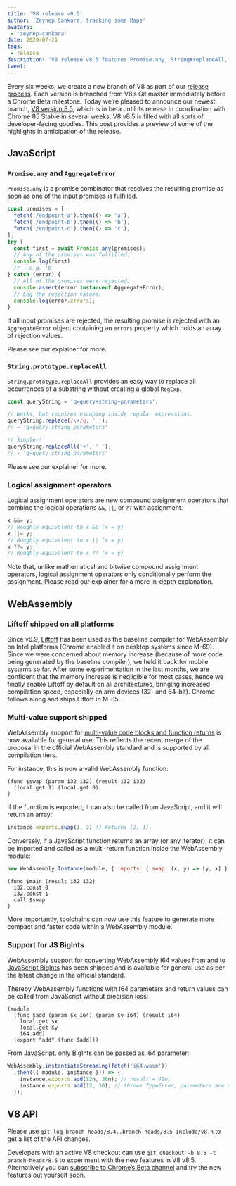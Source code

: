 ```yaml
---
title: 'V8 release v8.5'
author: 'Zeynep Cankara, tracking some Maps'
avatars:
 - 'zeynep-cankara'
date: 2020-07-21
tags:
 - release
description: 'V8 release v8.5 features Promise.any, String#replaceAll, logical assignment operators, WebAssembly multi-value and BigInt support, and performance improvements'
tweet:
---
```

Every six weeks, we create a new branch of V8 as part of our [release process](https://v8.dev/docs/release-process). Each version is branched from V8’s Git master immediately before a Chrome Beta milestone. Today we’re pleased to announce our newest branch, [V8 version 8.5](https://chromium.googlesource.com/v8/v8.git/+log/branch-heads/8.5), which is in beta until its release in coordination with Chrome 85 Stable in several weeks. V8 v8.5 is filled with all sorts of developer-facing goodies. This post provides a preview of some of the highlights in anticipation of the release.

## JavaScript

### `Promise.any` and `AggregateError`

`Promise.any` is a promise combinator that resolves the resulting promise as soon as one of the input promises is fulfilled.

```js
const promises = [
  fetch('/endpoint-a').then(() => 'a'),
  fetch('/endpoint-b').then(() => 'b'),
  fetch('/endpoint-c').then(() => 'c'),
];
try {
  const first = await Promise.any(promises);
  // Any of the promises was fulfilled.
  console.log(first);
  // → e.g. 'b'
} catch (error) {
  // All of the promises were rejected.
  console.assert(error instanceof AggregateError);
  // Log the rejection values:
  console.log(error.errors);
}
```

If all input promises are rejected, the resulting promise is rejected with an `AggregateError` object containing an `errors` property which holds an array of rejection values.

Please see our explainer for more.

### `String.prototype.replaceAll`

`String.prototype.replaceAll` provides an easy way to replace all occurrences of a substring without creating a global `RegExp`.

```js
const queryString = 'q=query+string+parameters';

// Works, but requires escaping inside regular expressions.
queryString.replace(/\+/g, ' ');
// → 'q=query string parameters'

// Simpler!
queryString.replaceAll('+', ' ');
// → 'q=query string parameters'
```

Please see our explainer for more.

### Logical assignment operators

Logical assignment operators are new compound assignment operators that combine the logical operations `&&`, `||`, or `??` with assignment.

```javascript
x &&= y;
// Roughly equivalent to x && (x = y)
x ||= y;
// Roughly equivalent to x || (x = y)
x ??= y;
// Roughly equivalent to x ?? (x = y)
```

Note that, unlike mathematical and bitwise compound assignment operators, logical assignment operators only conditionally perform the assignment. Please read our explainer for a more in-depth explanation.

## WebAssembly

### Liftoff shipped on all platforms

Since v6.9, [Liftoff](https://v8.dev/blog/liftoff) has been used as the baseline compiler for WebAssembly on Intel platforms (Chrome enabled it on desktop systems since M-69). Since we were concerned about memory increase (because of more code being generated by the baseline compiler), we held it back for mobile systems so far. After some experimentation in the last months, we are confident that the memory increase is negligible for most cases, hence we finally enable Liftoff by default on all architectures, bringing increased compilation speed, especially on arm devices (32- and 64-bit). Chrome follows along and ships Liftoff in M-85.

### Multi-value support shipped

WebAssembly support for [multi-value code blocks and function returns](https://github.com/WebAssembly/multi-value) is now available for general use. This reflects the recent merge of the proposal in the official WebAssembly standard and is supported by all compilation tiers.

For instance, this is now a valid WebAssembly function:

```wasm
(func $swap (param i32 i32) (result i32 i32)
  (local.get 1) (local.get 0)
)
```

If the function is exported, it can also be called from JavaScript, and it will return an array:

```javascript
instance.exports.swap(1, 2) // Returns [2, 1].
```

Conversely, if a JavaScript function returns an array (or any iterator), it can be imported and called as a multi-return function inside the WebAssembly module:

```javascript
new WebAssembly.Instance(module, { imports: { swap: (x, y) => [y, x] } });
```

```wasm
(func $main (result i32 i32)
  i32.const 0
  i32.const 1
  call $swap
)
```

More importantly, toolchains can now use this feature to generate more compact and faster code within a WebAssembly module.

### Support for JS BigInts

WebAssembly support for [converting WebAssembly I64 values from and to JavaScript BigInts](https://github.com/WebAssembly/JS-BigInt-integration) has been shipped and is available for general use as per the latest change in the official standard.

Thereby WebAssembly functions with I64 parameters and return values can be called from JavaScript without precision loss:

```wasm
(module
  (func $add (param $x i64) (param $y i64) (result i64)
    local.get $x
    local.get $y
    i64.add)
  (export "add" (func $add)))
```

From JavaScript, only BigInts can be passed as I64 parameter:

```javascript
WebAssembly.instantiateStreaming(fetch('i64.wasm'))
  .then(({ module, instance })) => {
    instance.exports.add(12n, 30n); // result = 42n;
    instance.exports.add(12, 30); // throws TypeError, parameters are not of type BigInt.
  });
```

## V8 API

Please use `git log branch-heads/8.4..branch-heads/8.5 include/v8.h` to get a list of the API changes.

Developers with an active V8 checkout can use `git checkout -b 8.5 -t branch-heads/8.5` to experiment with the new features in V8 v8.5. Alternatively you can [subscribe to Chrome’s Beta channel](https://www.google.com/chrome/browser/beta.html) and try the new features out yourself soon.
